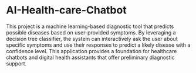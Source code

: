 # AI-Health-care-Chatbot

This project is a machine learning-based diagnostic tool that predicts possible diseases based on user-provided
symptoms. By leveraging a decision tree classifier, the system can interactively ask the user about specific symptoms and
use their responses to predict a likely disease with a confidence level. This application provides a foundation for healthcare
chatbots and digital health assistants that offer preliminary diagnostic support.
